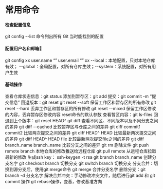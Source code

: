 # 常用命令

#### 检查配置信息
git config --list 命令列出所有 Git 当时能找到的配置

#### 配置用户名和邮箱📮
git config xx user.name “” user.email “”
xx --local：本地配置，只对本地仓库有效； --global：全局配置，对所有仓库生效；--system：系统配置，对所有用户生效

#### 基础操作
查看仓库状态信息：git status
添加到暂存区：git add
提交：git commit -m “提交信息”	
回退版本：git reset
git reset --soft 保留工作区和暂存区的所有修改
git reset --hard 丢弃工作区和暂存区的所有修改
git reset --mixed 保留工作区修改的内容，丢弃暂存区修改内容  reset命令的默认参数
查看暂区内容：git ls-files 
回退到上个版本：git reset HEAD^
git diff 查看不同区、不同版本以及不同分支之间的差异
git diff --cached 比较暂存区与仓库之间的差异
git diff commit1 commit2 比较两次提交之间的差异
git diff HEAD^ HEAD 比较最新两次提交之间的差异
git diff HEAD^ HEAD file 比较最新两次提交file之间的差异
git diff branch_name branch_name 比较分支之间的差异
git rm 删除文件
git push remote branch 本地仓库的修改推送给远程仓库
git pull remote 从远程仓库拉取最新的修改
生成ssh key： ssh-keygen -t rsa 
git branch branch_name 创建分支名字
git checkout branch 切换分支 
git switch branch 切换分支
分支合并：切换到源分支后，使用git merge命令 git merge 合并分支名字
删除分支：git branch -d 分支名字
解决合并冲突：手动修改冲突文件，随后进行git add 和 git commit 操作
git rebase操作，变基，修改基准方向  
